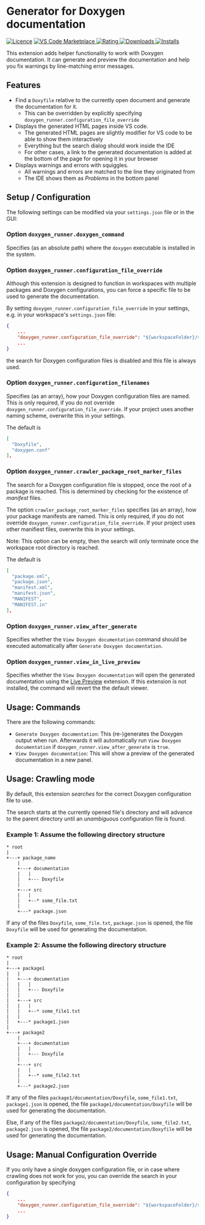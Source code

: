 # Generator for Doxygen documentation

[![Licence](https://img.shields.io/github/license/betwo/vscode-doxygen-runner)](https://github.com/betwo/vscode-doxygen-runner)
[![VS Code Marketplace](https://vsmarketplacebadges.dev/version-short/betwo.vscode-doxygen-runner.png) ![Rating](https://vsmarketplacebadges.dev/rating-short/betwo.vscode-doxygen-runner.png) ![Downloads](https://vsmarketplacebadges.dev/downloads-short/betwo.vscode-doxygen-runner.png) ![Installs](https://vsmarketplacebadges.dev/installs-short/betwo.vscode-doxygen-runner.png)](https://marketplace.visualstudio.com/items?itemName=betwo.vscode-doxygen-runner)

This extension adds helper functionality to work with Doxygen documentation.
It can generate and preview the documentation and help you fix warnings by line-matching error messages.

## Features

* Find a `Doxyfile` relative to the currently open document and generate the documentation for it.
  * This can be overridden by explicitly specifying `doxygen_runner.configuration_file_override`
* Displays the generated HTML pages inside VS code.
  * The generated HTML pages are slightly modifier for VS code to be able to show them interactively
  * Everything but the search dialog should work inside the IDE
  * For other cases, a link to the generated documentation is added at the bottom of the page for opening it in your browser
* Displays warnings and errors with squiggles.
  * All warnings and errors are matched to the line they originated from
  * The IDE shows them as *Problems* in the bottom panel

## Setup / Configuration

The following settings can be modified via your `settings.json` file or in the GUI:

### Option `doxygen_runner.doxygen_command`

Specifies (as an absolute path) where the `doxygen` executable is installed in the system.

### Option `doxygen_runner.configuration_file_override`

Although this extension is designed to function in workspaces with multiple packages and Doxygen configurations,
you can force a specific file to be used to generate the documentation.

By setting `doxygen_runner.configuration_file_override` in your settings, e.g. in your workspace's `settings.json` file:

```json
{
    ...
    "doxygen_runner.configuration_file_override": "${workspaceFolder}/some/path/to/your/documentation/Doxyfile",
    ...
}
```

the search for Doxygen configuration files is disabled and this file is always used.

### Option `doxygen_runner.configuration_filenames`

Specifies (as an array), how your Doxygen configuration files are named. This is only required, if you do not override `doxygen_runner.configuration_file_override`.
If your project uses another naming scheme, overwrite this in your settings.

The default is

```json
[
  "Doxyfile",
  "doxygen.conf"
],
```

### Option `doxygen_runner.crawler_package_root_marker_files`

The search for a Doxygen configuration file is stopped, once the root of a package is reached. This is determined by checking for the existence of *manifest* files.

The option `crawler_package_root_marker_files` specifies (as an array), how your package manifests are named. This is only required, if you do not override `doxygen_runner.configuration_file_override`.
If your project uses other manifiest files, overwrite this in your settings.

Note: This option can be empty, then the search will only terminate once the workspace root directory is reached.

The default is

```json
[
  "package.xml",
  "package.json",
  "manifest.xml",
  "manifest.json",
  "MANIFEST",
  "MANIFEST.in"
],
```

### Option `doxygen_runner.view_after_generate`

Specifies whether the `View Doxygen documentation` command should be executed automatically after `Generate Doxygen documentation`.

### Option `doxygen_runner.view_in_live_preview`

Specifies whether the `View Doxygen documentation` will open the generated documentation using the [Live Preview](https://marketplace.visualstudio.com/items?itemName=ms-vscode.live-server) extension. If this extension is not installed, the command will revert the the default viewer.

## Usage: Commands

There are the following commands:

* `Generate Doxygen documentation`: This (re-)generates the Doxygen output when run. Afterwards it will automatically run `View Doxygen documentation` if `doxygen_runner.view_after_generate` is `true`.
* `View Doxygen documentation`: This will show a preview of the generated documentation in a new panel.

## Usage: Crawling mode

By default, this extension *searches* for the correct Doxygen configuration file to use.

The search starts at the currently opened file's directory and will advance to the parent directory until an *unambiguous* configuration file is found.

### Example 1: Assume the following directory structure

```ascii
* root
|
+---+ package_name
    |
    +---+ documentation
    |   |
    |   +--- Doxyfile
    |
    +---+ src
    |   |
    |   +--* some_file.txt
    |
    +---* package.json

```

If any of the files `Doxyfile`, `some_file.txt`, `package.json` is opened, the file `Doxyfile` will be used for generating the documentation.

### Example 2: Assume the following directory structure

```ascii
* root
|
+---+ package1
|   |
|   +---+ documentation
|   |   |
|   |   +--- Doxyfile
|   |
|   +---+ src
|   |   |
|   |   +--* some_file1.txt
|   |
|   +---* package1.json
|
+---+ package2
    |
    +---+ documentation
    |   |
    |   +--- Doxyfile
    |
    +---+ src
    |   |
    |   +--* some_file2.txt
    |
    +---* package2.json

```

If any of the files `package1/documentation/Doxyfile`, `some_file1.txt`, `package1.json` is opened, the file  `package1/documentation/Doxyfile` will be used for generating the documentation.

Else, if any of the files `package2/documentation/Doxyfile`, `some_file2.txt`, `package2.json` is opened, the file  `package2/documentation/Doxyfile` will be used for generating the documentation.

## Usage: Manual Configuration Override

If you only have a single doxygen configuration file, or in case where crawling does not work for you, you can override the search in your configuration by specifying

```json
{
    ...
    "doxygen_runner.configuration_file_override": "${workspaceFolder}/some/path/to/your/documentation/Doxyfile",
    ...
}
```
